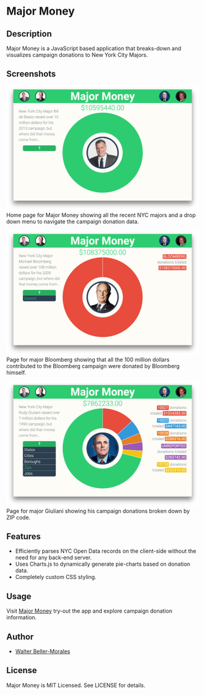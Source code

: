 # Major Money

## Description

Major Money is a JavaScript based application that breaks-down and visualizes campaign donations to New York City Majors.

## Screenshots

![Major Money home page](screenshots/majormoney_homepage.png "Home page for Major Money showing all the recent NYC majors and a drop down menu to navigate the campaign donation data.")
Home page for Major Money showing all the recent NYC majors and a drop down menu to navigate the campaign donation data.

![Major Money Bloomberg page](screenshots/majormoney_bloomberg.png "Chart for major Bloomberg showing that all the 100 million dollars contributed to the Bloomberg campaign were donated by Bloomberg himself.")
Page for major Bloomberg showing that all the 100 million dollars contributed to the Bloomberg campaign were donated by Bloomberg himself.

![Major Money Giuliani page](screenshots/majormoney_giuliani.png "Chart for major Giuliani showing his campaign donations broken down by ZIP code.")
Page for major Giuliani showing his campaign donations broken down by ZIP code.

## Features

+ Efficiently parses NYC Open Data records on the client-side without the need for any back-end server.
+ Uses Charts.js to dynamically generate pie-charts based on donation data.
+ Completely custom CSS styling.

## Usage

Visit [Major Money](http://walterbm.github.io/major-money/) try-out the app and explore campaign donation information. 

## Author

- [Walter Beller-Morales](https://github.com/walterbm)

## License

Major Money is MIT Licensed. See LICENSE for details.